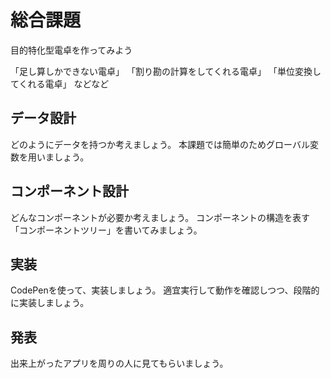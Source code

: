 # 総合課題

目的特化型電卓を作ってみよう

「足し算しかできない電卓」
「割り勘の計算をしてくれる電卓」
「単位変換してくれる電卓」
などなど

## データ設計

どのようにデータを持つか考えましょう。
本課題では簡単のためグローバル変数を用いましょう。

## コンポーネント設計

どんなコンポーネントが必要か考えましょう。
コンポーネントの構造を表す「コンポーネントツリー」を書いてみましょう。

## 実装

CodePenを使って、実装しましょう。
適宜実行して動作を確認しつつ、段階的に実装しましょう。

## 発表

出来上がったアプリを周りの人に見てもらいましょう。
